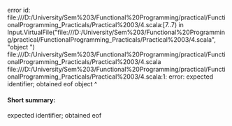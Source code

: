 error id: file:///D:/University/Sem%203/Functional%20Programming/practical/FunctionalProgramming_Practicals/Practical%2003/4.scala:[7..7) in Input.VirtualFile("file:///D:/University/Sem%203/Functional%20Programming/practical/FunctionalProgramming_Practicals/Practical%2003/4.scala", "object ")
file:///D:/University/Sem%203/Functional%20Programming/practical/FunctionalProgramming_Practicals/Practical%2003/4.scala
file:///D:/University/Sem%203/Functional%20Programming/practical/FunctionalProgramming_Practicals/Practical%2003/4.scala:1: error: expected identifier; obtained eof
object 
       ^
#### Short summary: 

expected identifier; obtained eof
